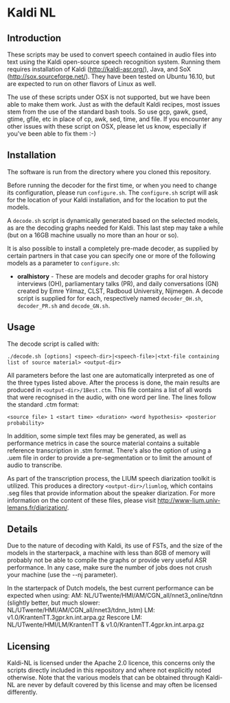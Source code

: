 # Kaldi NL


## Introduction

These scripts may be used to convert speech contained in audio files into text using the Kaldi open-source speech
recognition system. Running them requires installation of Kaldi (http://kaldi-asr.org/), Java, and SoX (http://sox.sourceforge.net/).
They have been tested on Ubuntu 16.10, but are expected to run on other flavors of Linux as well.

The use of these scripts under OSX is not supported, but we have been able to make them work. Just as with the default
Kaldi recipes, most issues stem from the use of the standard bash tools. So use gcp, gawk, gsed, gtime, gfile, etc
in place of cp, awk, sed, time, and file.
If you encounter any other issues with these script on OSX, please let us know, especially if you've been able to fix them :-)

## Installation

The software is run from the directory where you cloned this repository.

Before running the decoder for the first time, or when you need to change its configuration, please run ``configure.sh``.
The ``configure.sh`` script will ask for the location of your Kaldi installation, and for the location to put the models.

A ``decode.sh`` script is dynamically generated based on the selected models, as
are the decoding graphs needed for Kaldi. This last step may take a while (but on a 16GB machine usually no more than an
hour or so).

It is also possible to install a completely pre-made decoder, as supplied by certain partners
in that case you can specify one or more of the following models as a parameter to ``configure.sh``:

* **oralhistory** - These are models and decoder graphs for oral history interviews (OH), parliamentary talks (PR), and daily conversations (GN) created by Emre Yilmaz, CLST, Radboud University, Nijmegen. A decode script is supplied for for each, respectively named ``decoder_OH.sh``, ``decoder_PR.sh`` and ``decode_GN.sh``.

## Usage

The decode script is called with:

`./decode.sh [options] <speech-dir>|<speech-file>|<txt-file containing list of source material> <output-dir>`

All parameters before the last one are automatically interpreted as one of the three types listed above.
After the process is done, the main results are produced in `<output-dir>/1Best.ctm`. This file contains a list of all
words that were recognised in the audio, with one word per line. The lines follow the standard .ctm format:

`<source file> 1 <start time> <duration> <word hypothesis> <posterior probability>`

In addition, some simple text files may be generated, as well as performance metrics in case the source material contains
a suitable reference transcription in .stm format. There's also the option of using a .uem file in order to provide a
pre-segmentation or to limit the amount of audio to transcribe.

As part of the transcription process, the LIUM speech diarization toolkit is utilized. This produces a directory
`<output-dir>/liumlog`, which contains .seg files that provide information about the speaker diarization. For more
information on the content of these files, please visit http://www-lium.univ-lemans.fr/diarization/.

## Details

Due to the nature of decoding with Kaldi, its use of FSTs, and the size of the models in the starterpack, a machine with
less than 8GB of memory will probably not be able to compile the graphs or provide very useful ASR performance. In any case,
make sure the number of jobs does not crush your machine (use the --nj parameter).

In the starterpack of Dutch models, the best current performance can be expected when using:
AM: NL/UTwente/HMI/AM/CGN_all/nnet3_online/tdnn
(slightly better, but much slower: NL/UTwente/HMI/AM/CGN_all/nnet3/tdnn_lstm)
LM: v1.0/KrantenTT.3gpr.kn.int.arpa.gz
Rescore LM: NL/UTwente/HMI/LM/KrantenTT & v1.0/KrantenTT.4gpr.kn.int.arpa.gz


## Licensing

Kaldi-NL is licensed under the Apache 2.0 licence, this concerns only the scripts directly included in this repository
and where not explicitly noted otherwise. Note that the various models that can be obtained through Kaldi-NL are never by
default covered by this license and may often be licensed differently.


